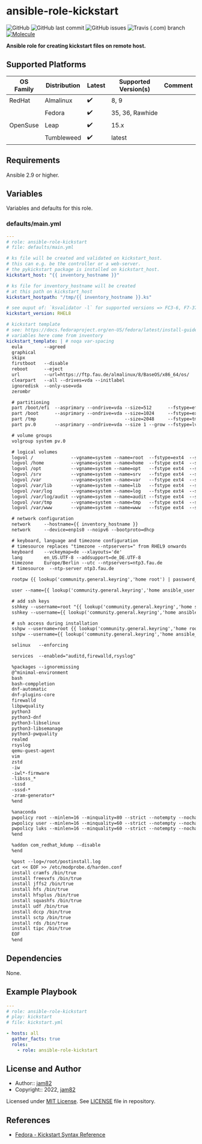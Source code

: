 # ansible-role-kickstart

![GitHub](https://img.shields.io/github/license/jam82/ansible-role-kickstart) ![GitHub last commit](https://img.shields.io/github/last-commit/jam82/ansible-role-kickstart) ![GitHub issues](https://img.shields.io/github/issues-raw/jam82/ansible-role-kickstart) ![Travis (.com) branch](https://img.shields.io/travis/com/jam82/ansible-role-kickstart/main?label=travis) [![Molecule](https://github.com/jam82/ansible-role-kickstart/actions/workflows/molecule.yml/badge.svg)](https://github.com/jam82/ansible-role-kickstart/actions/workflows/molecule.yml)

**Ansible role for creating kickstart files on remote host.**

## Supported Platforms

| OS Family | Distribution  | Latest | Supported Version(s) | Comment |
|-----------|---------------|--------|----------------------|---------|
| RedHat    | Almalinux     | :heavy_check_mark: | 8, 9 | |
|           | Fedora        | :heavy_check_mark: | 35, 36, Rawhide | |
| OpenSuse  | Leap          | :heavy_check_mark: | 15.x | |
|           | Tumbleweed    | :heavy_check_mark: | latest | |

## Requirements

Ansible 2.9 or higher.

## Variables

Variables and defaults for this role.

### defaults/main.yml

```yaml
---
# role: ansible-role-kickstart
# file: defaults/main.yml

# ks file will be created and validated on kickstart_host.
# this can e.g. be the controller or a web-server.
# the pykickstart package is installed on kickstart_host.
kickstart_host: "{{ inventory_hostname }}"

# ks file for inventory_hostname will be created
# at this path on kickstart_host
kickstart_hostpath: "/tmp/{{ inventory_hostname }}.ks"

# see ouput of: `ksvalidator -l` for supported versions => FC3-6, F7-37, RHEL3-9
kickstart_version: RHEL8

# kickstart template
# see: https://docs.fedoraproject.org/en-US/fedora/latest/install-guide/appendixes/Kickstart_Syntax_Reference
# variables here come from inventory
kickstart_template: | # noqa var-spacing
  eula        --agreed
  graphical
  skipx
  firstboot   --disable
  reboot      --eject
  url         --url=https://ftp.fau.de/almalinux/8/BaseOS/x86_64/os/
  clearpart   --all --drives=vda --initlabel
  ignoredisk  --only-use=vda
  zerombr

  # partitioning
  part /boot/efi  --asprimary --ondrive=vda --size=512      --fstype=efi    --fsoptions="umask=0077,shortname=winnt"
  part /boot      --asprimary --ondrive=vda --size=1024     --fstype=ext4   --fsoptions="noatime"
  part /tmp                                 --size=2048     --fstype=tmpfs  --fsoptions="noatime,nodev,noexec,nosuid,mode=1700"
  part pv.0       --asprimary --ondrive=vda --size 1 --grow --fstype=lvmpv

  # volume groups
  volgroup system pv.0

  # logical volumes
  logvol /              --vgname=system --name=root  --fstype=ext4  --size=8192  --fsoptions="relatime"
  logvol /home          --vgname=system --name=home  --fstype ext4  --size=2048  --fsoptions="nodev,nosuid,relatime"
  logvol /opt           --vgname=system --name=opt   --fstype ext4  --size=2048  --fsoptions="nodev,nosuid,relatime"
  logvol /srv           --vgname=system --name=srv   --fstype ext4  --size=4096  --fsoptions="nodev,nosuid,relatime"
  logvol /var           --vgname=system --name=var   --fstype ext4  --size=8192  --fsoptions="relatime"
  logvol /var/lib       --vgname=system --name=lib   --fstype ext4  --size=8192  --fsoptions="relatime"
  logvol /var/log       --vgname=system --name=log   --fstype ext4  --size=4096  --fsoptions="nodev,noexec,nosuid,noatime"
  logvol /var/log/audit --vgname=system --name=audit --fstype ext4  --size=4096  --fsoptions="nodev,noexec,nosuid,noatime"
  logvol /var/tmp       --vgname=system --name=tmp   --fstype ext4  --size=4096  --fsoptions="nodev,noexec,nosuid,noatime"
  logvol /var/www       --vgname=system --name=www   --fstype ext4  --size=4096  --fsoptions="nodev,noexec,nosuid,noatime"

  # network configuration
  network     --hostname={{ inventory_hostname }}
  network     --device=enp1s0 --noipv6 --bootproto=dhcp

  # keyboard, language and timezone configuration
  # timesource replaces "timezone --ntpservers=" from RHEL9 onwards
  keyboard    --vckeymap=de --xlayouts='de'
  lang        en_US.UTF-8 --addsupport=de_DE.UTF-8
  timezone    Europe/Berlin --utc --ntpservers=ntp3.fau.de
  # timesource  --ntp-server ntp3.fau.de

  rootpw {{ lookup('community.general.keyring','home root') | password_hash('sha512', 65534 | random(seed=inventory_hostname) | string) }} --iscrypted

  user --name={{ lookup('community.general.keyring','home ansible_user') }} --password={{lookup('community.general.keyring','home ansible_become_pass') |           password_hash('sha512', 65534 | random(seed=inventory_hostname) | string) }} --iscrypted --shell=/bin/bash

  # add ssh keys
  sshkey --username=root "{{ lookup('community.general.keyring','home sshkey') }}"
  sshkey --username={{ lookup('community.general.keyring','home ansible_user') }} "{{ lookup('community.general.keyring','home sshkey') }}"

  # ssh access during installation
  sshpw --username=root {{ lookup('community.general.keyring','home root') | password_hash('sha512', 65534 | random(seed=inventory_hostname) | string) }} --iscrypted
  sshpw --username={{ lookup('community.general.keyring','home ansible_user') }} {{ lookup('community.general.keyring','home ansible_become_pass') | password_hash('sha512', 65534 | random(seed=inventory_hostname) | string) }} --iscrypted

  selinux   --enforcing

  services  --enabled="auditd,firewalld,rsyslog"

  %packages --ignoremissing
  @^minimal-environment
  bash
  bash-comppletion
  dnf-automatic
  dnf-plugins-core
  firewalld
  libpwquality
  python3
  python3-dnf
  python3-libselinux
  python3-libsemanage
  python3-pwquality
  realmd
  rsyslog
  qemu-guest-agent
  vim
  zstd
  -iw
  -iwl*-firmware
  -libsss_*
  -sssd
  -sssd-*
  -zram-generator*
  %end

  %anaconda
  pwpolicy root --minlen=16 --minquality=80 --strict --notempty --nochanges
  pwpolicy user --minlen=16 --minquality=60 --strict --notempty --nochanges
  pwpolicy luks --minlen=16 --minquality=60 --strict --notempty --nochanges
  %end

  %addon com_redhat_kdump --disable
  %end

  %post --log=/root/postinstall.log
  cat << EOF >> /etc/modprobe.d/harden.conf
  install cramfs /bin/true
  install freevxfs /bin/true
  install jffs2 /bin/true
  install hfs /bin/true
  install hfsplus /bin/true
  install squashfs /bin/true
  install udf /bin/true
  install dccp /bin/true
  install sctp /bin/true
  install rds /bin/true
  install tipc /bin/true
  EOF
  %end
```

## Dependencies

None.

## Example Playbook

```yaml
---
# role: ansible-role-kickstart
# play: kickstart
# file: kickstart.yml

- hosts: all
  gather_facts: true
  roles:
    - role: ansible-role-kickstart
```

## License and Author

- Author:: [jam82](https://github.com/jam82/)
- Copyright:: 2022, [jam82](https://github.com/jam82/)

Licensed under [MIT License](https://opensource.org/licenses/MIT).
See [LICENSE](https://github.com/jam82/ansible-role-kickstart/blob/master/LICENSE) file in repository.

## References

- [Fedora - Kickstart Syntax Reference](https://docs.fedoraproject.org/en-US/fedora/latest/install-guide/appendixes/Kickstart_Syntax_Reference/)
